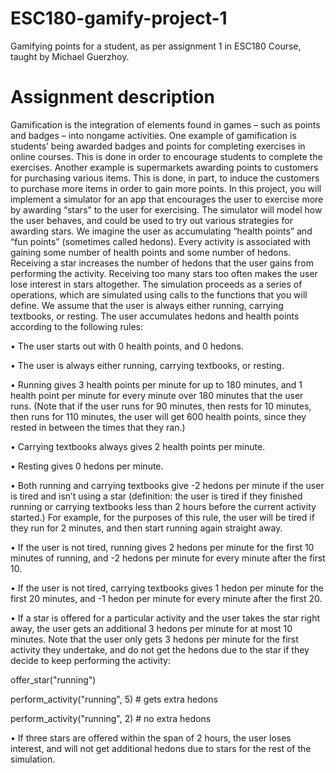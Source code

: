 # ESC180-gamify-project-1
Gamifying points for a student, as per assignment 1 in ESC180 Course, taught by Michael Guerzhoy.

# Assignment description
Gamification is the integration of elements found in games – such as points and badges – into nongame activities. One example of gamification is students’ being awarded badges and points for completing exercises in online courses. This is done in order to encourage students to complete the exercises. Another example is supermarkets awarding points to customers for purchasing various items. This is done, in part, to induce the customers to purchase more items in order to gain more points.
In this project, you will implement a simulator for an app that encourages the user to exercise more by awarding “stars” to the user for exercising. The simulator will model how the user behaves, and could be used to try out various strategies for awarding stars.
We imagine the user as accumulating “health points” and “fun points” (sometimes called hedons). Every activity is associated with gaining some number of health points and some number of hedons. Receiving a star increases the number of hedons that the user gains from performing the activity. Receiving too many stars too often makes the user lose interest in stars altogether. The simulation proceeds as a series of operations, which are simulated using calls to the functions that you will define.
We assume that the user is always either running, carrying textbooks, or resting.
The user accumulates hedons and health points according to the following rules:

• The user starts out with 0 health points, and 0 hedons.

• The user is always either running, carrying textbooks, or resting.

• Running gives 3 health points per minute for up to 180 minutes, and 1 health point per minute for every minute over 180 minutes that the user runs. (Note that if the user runs for 90 minutes, then rests for 10 minutes, then runs for 110 minutes, the user will get 600 health points, since they rested in between the times that they ran.)

• Carrying textbooks always gives 2 health points per minute.

• Resting gives 0 hedons per minute.

• Both running and carrying textbooks give -2 hedons per minute if the user is tired and isn’t using a star (definition: the user is tired if they finished running or carrying textbooks less than 2 hours before the current activity started.) For example, for the purposes of this rule, the user will be tired if they run for 2 minutes, and then start running again straight away.

• If the user is not tired, running gives 2 hedons per minute for the first 10 minutes of running, and -2 hedons per minute for every minute after the first 10.

• If the user is not tired, carrying textbooks gives 1 hedon per minute for the first 20 minutes, and -1 hedon per minute for every minute after the first 20.

• If a star is offered for a particular activity and the user takes the star right away, the user gets an additional 3 hedons per minute for at most 10 minutes. Note that the user only gets 3 hedons per minute for the first activity they undertake, and do not get the hedons due to the star if they decide to keep performing the activity:

  offer_star("running")

  perform_activity("running", 5) # gets extra hedons

  perform_activity("running", 2) # no extra hedons

• If three stars are offered within the span of 2 hours, the user loses interest, and will not get additional hedons due to stars for the rest of the simulation.
